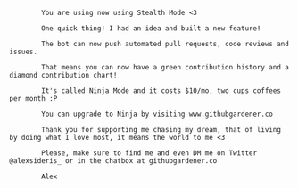 
			You are using now using Stealth Mode <3

			One quick thing! I had an idea and built a new feature!

			The bot can now push automated pull requests, code reviews and issues.

			That means you can now have a green contribution history and a diamond contribution chart!

			It's called Ninja Mode and it costs $10/mo, two cups coffees per month :P

			You can upgrade to Ninja by visiting www.githubgardener.co

			Thank you for supporting me chasing my dream, that of living by doing what I love most, it means the world to me <3

			Please, make sure to find me and even DM me on Twitter @alexsideris_ or in the chatbox at githubgardener.co

			Alex

			